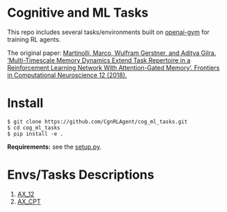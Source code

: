 # Cognitive and ML Tasks
This repo includes several tasks/environments built on [openai-gym](https://gym.openai.com/) for training RL agents. 

The original paper: [Martinolli, Marco, Wulfram Gerstner, and Aditya Gilra. ‘Multi-Timescale Memory Dynamics Extend Task Repertoire in a Reinforcement Learning Network With Attention-Gated Memory’. Frontiers in Computational Neuroscience 12 (2018).](https://doi.org/10.3389/fncom.2018.00050)

# Install
```
$ git clone https://github.com/CgnRLAgent/cog_ml_tasks.git
$ cd cog_ml_tasks
$ pip install -e .
```
**Requirements:** see the [setup.py](setup.py).

# Envs/Tasks Descriptions
1. [AX_12](gym_cog_ml_tasks/envs/ax_tasks/ax_12_env.md)
2. [AX_CPT](gym_cog_ml_tasks/envs/ax_tasks/ax_cpt_env.md)
